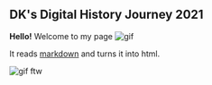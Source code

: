 ## DK's Digital History Journey 2021

**Hello!** Welcome to my page ![gif](https://i.gifer.com/5Yl4.gif)

It reads [markdown](https://www.markdownguide.org/) and turns it into html.

![gif ftw](https://media.giphy.com/media/nXxOjZrbnbRxS/200w_d.gif)
